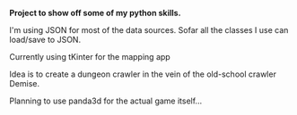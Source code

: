 **Project to show off some of my python skills.**

I'm using JSON for most of the data sources. Sofar all the classes I use can load/save to JSON.

Currently using tKinter for the mapping app

Idea is to create a dungeon crawler in the vein of the old-school crawler Demise.

Planning to use panda3d for the actual game itself...